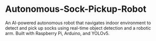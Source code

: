 # Autonomous-Sock-Pickup-Robot
An AI-powered autonomous robot that navigates indoor environment to detect and pick up socks using real-time object detection and a robotic arm. Built with Raspberry Pi, Arduino, and YOLOv5.
